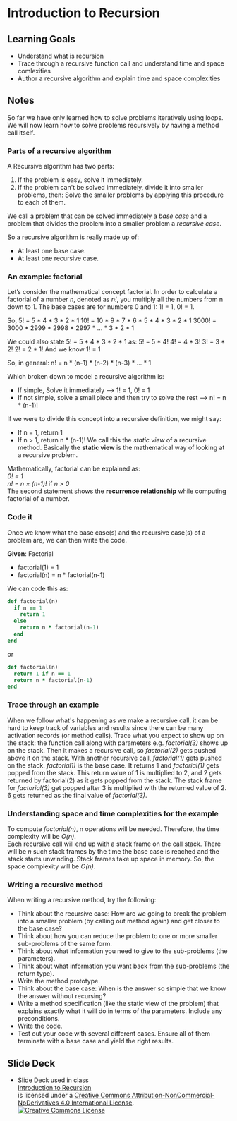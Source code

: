 # Introduction to Recursion
## Learning Goals
  + Understand what is recursion
  + Trace through a recursive function call and understand time and space comlexities
  + Author a recursive algorithm and explain time and space complexities

## Notes
So far we have only learned how to solve problems iteratively using loops.  We will now learn how to solve problems recursively by having a method call itself.  


### Parts of a recursive algorithm
A Recursive algorithm has two parts:
1. If the problem is easy, solve it immediately.
2. If the problem can't be solved immediately, divide it into smaller problems, then:  Solve the smaller problems by applying this procedure to each of them.

We call a problem that can be solved immediately a *base case* and a problem that divides the problem into a smaller problem a *recursive case*.

So a recursive algorithm is really made up of:
- At least one base case.
- At least one recursive case.

### An example: factorial
Let’s consider the mathematical concept factorial.  In order to calculate a factorial of a number *n*, denoted as *n!*, you multiply all the numbers from n down to 1. The base cases are for numbers 0 and 1: 1! = 1, 0! = 1.

So,
5! = 5 * 4 * 3 * 2 * 1
10! = 10 * 9 * 7 * 6 * 5 * 4 * 3 * 2 * 1
3000! = 3000 * 2999 * 2998 * 2997 * … * 3 * 2 * 1

We could also state 5! = 5 * 4 * 3 * 2 * 1 as:
	5! = 5 * 4!
	4! = 4 * 3!
	3! = 3 * 2!
	2! = 2 * 1!	And we know 1! = 1

So, in general:
n! = n * (n-1) * (n-2) * (n-3) * … * 1

Which broken down to model a recursive algorithm is:
- If simple, Solve it immediately --> 1! = 1, 0! = 1
- If not simple, solve a small piece and then try to solve the rest --> n! = n * (n-1)!

If we were to divide this concept into a recursive definition, we might say:
- If n = 1, return 1
- If n > 1, return n * (n-1)!
We call this the *static view* of a recursive method.  Basically the **static view** is the mathematical way of looking at a recursive problem.

Mathematically, factorial can be explained as:</br>
*0! = 1*</br>
*n! = n × (n-1)!*      if *n > 0*</br>
The second statement shows the **recurrence relationship** while computing factorial of a number.


### Code it
Once we know what the base case(s) and the recursive case(s) of a problem are, we can then write the code.

**Given**:
Factorial
- factorial(1) = 1
- factorial(n) = n * factorial(n-1)

We can code this as:
```ruby
def factorial(n)
  if n == 1
    return 1
  else
    return n * factorial(n-1)
  end
end
```

or

```ruby
def factorial(n)
  return 1 if n == 1
  return n * factorial(n-1)
end
```

### Trace through an example
When we follow what's happening as we make a recursive call, it can be hard to keep track of variables and results since there can be many activation records (or method calls). Trace what you expect to show up on the stack: the function call along with parameters e.g. *factorial(3)* shows up on the stack. Then it makes a recursive call, so *factorial(2)* gets pushed above it on the stack. With another recursive call, *factorial(1)* gets pushed on the stack. *factorial1)* is the base case. It returns 1 and *factorial(1)* gets popped from the stack. This return value of 1 is multiplied to 2, and 2 gets returned by factorial(2) as it gets popped from the stack. The stack frame for *factorial(3)* get popped after 3 is multiplied with the returned value of 2. 6 gets returned as the final value of *factorial(3)*.

### Understanding space and time complexities for the example
To compute *factorial(n)*, n operations will be needed. Therefore, the time complexity will be *O(n)*.</br>
Each recursive call will end up with a stack frame on the call stack. There will be *n* such stack frames by the time the base case is reached and the stack starts unwinding. Stack frames take up space in memory. So, the space complexity will be *O(n)*.

### Writing a recursive method
When writing a recursive method, try the following:
- Think about the recursive case: How are we going to break the problem into a smaller problem (by calling out method again) and get closer to the base case?
- Think about how you can reduce the problem to one or more smaller sub-problems of the same form.
- Think about what information you need to give to the sub-problems (the parameters).
- Think about what information you want back from the sub-problems (the return type).
- Write the method prototype.
- Think about the base case: When is the answer so simple that we know the answer without recursing?
- Write a method specification (like the static view of the problem) that explains exactly what it will do in terms of the parameters. Include any preconditions.
- Write the code.
- Test out your code with several different cases. Ensure all of them terminate with a base case and yield the right results.

## Slide Deck
+ Slide Deck used in class</br>
[Introduction to Recursion](https://docs.google.com/presentation/d/1SfpBdIgs38fj45WiwlFe6x0s0F44WqxPNHSizafzhwY/edit?usp=sharing)</br> is licensed under a [Creative Commons Attribution-NonCommercial-NoDerivatives 4.0 International License](http://creativecommons.org/licenses/by-nc-nd/4.0/).</br>
[ ![Creative Commons License](https://i.creativecommons.org/l/by-nc-nd/4.0/88x31.png)](http://creativecommons.org/licenses/by-nc-nd/4.0/)<br />
